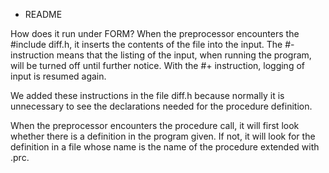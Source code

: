 * README


How does it run under FORM? When the preprocessor encounters the #include diff.h, 
it inserts the contents of the file into the input. The #- instruction means that 
the listing of the input, when running the program, will be turned off until 
further notice. With the #+ instruction, logging of input is resumed again.

We added these instructions in the file diff.h because normally it is 
unnecessary to see the declarations needed for the procedure definition. 

When the preprocessor encounters the procedure call, it will first look
whether there is a definition in the program given. If not, it will look 
for the definition in a file whose name
is the name of the procedure extended with .prc.

